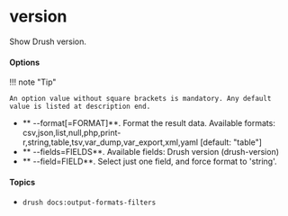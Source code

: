 # version

Show Drush version.

#### Options

!!! note "Tip"

    An option value without square brackets is mandatory. Any default value is listed at description end.

- ** --format[=FORMAT]**. Format the result data. Available formats: csv,json,list,null,php,print-r,string,table,tsv,var_dump,var_export,xml,yaml [default: "table"]
- ** --fields=FIELDS**. Available fields: Drush version (drush-version)
- ** --field=FIELD**. Select just one field, and force format to 'string'.

#### Topics

- `drush docs:output-formats-filters`

